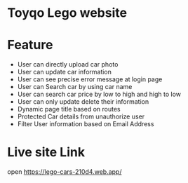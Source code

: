# Toyqo Lego website

# Feature

* User can directly upload car photo
* User can update car information
* User can see precise error message at login page
* User can Search car by using car name
* User can search car price by low to high and high to low
* User can only update delete their information
* Dynamic page title based on routes
* Protected Car details from unauthorize user
* Filter User information based on Email Address

# Live site Link
 open https://lego-cars-210d4.web.app/
